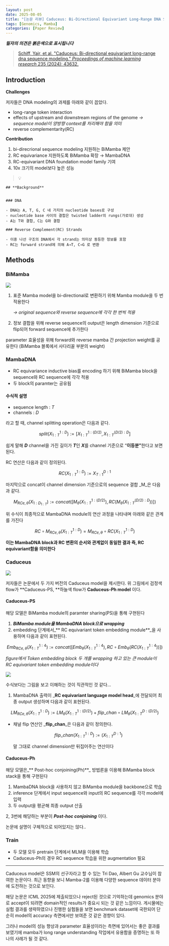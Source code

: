 ```yaml
---
layout: post
date: 2025-08-05
title: "[논문 리뷰] Caduceus: Bi-Directional Equivariant Long-Range DNA Sequence Modeling"
tags: [Genomics, Mamba]
categories: [Paper Review]
---
```


<span class="notion-red">_**필자의 의견은 붉은색으로 표시됩니다**_</span>


> [Schiff, Yair, et al. "Caduceus: Bi-directional equivariant long-range dna sequence modeling." ](https://pmc.ncbi.nlm.nih.gov/articles/PMC12189541/)[_Proceedings of machine learning research_](https://pmc.ncbi.nlm.nih.gov/articles/PMC12189541/)[ 235 (2024): 43632.](https://pmc.ncbi.nlm.nih.gov/articles/PMC12189541/)



## Introduction


**Challenges**


저자들은 DNA modeling의 과제를 아래와 같이 꼽았다.

- long-range token interaction
- effects of upstream and downstream regions of the genome 
_→ sequence model이 양방향 context를 처리해야 함을 의미_
- reverse complementarity(RC)

**Contribution**

1. bi-direcrional sequence modeling 지원하는 BiMamba 제안
1. RC equivariance 지원하도록 BiMamba 확장 → MambaDNA
1. RC-equivariant DNA foundation model family 기여
1. 10x 크기의 model보다 높은 성능

> 💡 


	## **Background**


	### DNA

	- DNA는 A, T, G, C 네 가지의 nucleotide bases로 구성
	- nucleotide base 사이의 결합은 twisted ladder의 rungs(가로대) 생성
	- A는 T와 결합, C는 G와 결합

	### Reverse Complement(RC) Strands

	- 이중 나선 구조의 DNA에서 각 strand는 의미상 동등한 정보를 포함
	- RC는 forward strand에 의해 A→T, C→G 로 변환


## Methods



### BiMamba


![](https://prod-files-secure.s3.us-west-2.amazonaws.com/542b861c-36a8-4051-84e5-8804b6728dba/2c247d59-7815-4980-99f0-8f0d21f445a7/image.png?X-Amz-Algorithm=AWS4-HMAC-SHA256&X-Amz-Content-Sha256=UNSIGNED-PAYLOAD&X-Amz-Credential=ASIAZI2LB466VND5MJJR%2F20250927%2Fus-west-2%2Fs3%2Faws4_request&X-Amz-Date=20250927T050109Z&X-Amz-Expires=3600&X-Amz-Security-Token=IQoJb3JpZ2luX2VjEBUaCXVzLXdlc3QtMiJHMEUCIQDJKTqpWhW%2BDPPGGf%2BvnsLIzaANSQjuLeIezdkR8UW1CAIgEcMlbwKOuKQq68AgUFrr9JJUfhQIJkK%2F6xk5QvyuZ6QqiAQInv%2F%2F%2F%2F%2F%2F%2F%2F%2F%2FARAAGgw2Mzc0MjMxODM4MDUiDFtSnWhq3arcypFyUircAxyYGsggdrWMzfURCIVAJ7y1oDodwAgIAUI7DbpcOEG4VI25x2F5%2BZC%2FgEdIs%2BcyQ1HeSHaKlRmZzXYi0uV8xRn2s4fVjZ7ECHhH7hBLTQGV88eVlRuyBodwzezyMUgXhvwNOmaHn4jW1pKN7W2aRIWhAZXAQMwe6tOLaqLfqZXj1wBkvBEEyRhYm2s1vKPm13fK8FW2MnlFuKamwxPsv%2BhvXPntnN1EkaHoa%2FjzqfVoroOgDmQ3yCYc8fAVAxg29xH0pj4hAQ%2BRFWkYDU5c4NhBvygqrISkSVJ4iqWugro%2FRPB9RxpxcVnMihMyz1A36Dtse75%2BQ%2FgWjv4rPcyM%2FJpILc90KEFWXuR1ESrLX7AsJFRuSyv70o78DhoUFY9fQ%2FGV%2BfXON9p9hCB%2FLONBrsUxM5KmIdNn30zFdfJeEhsJ2cnt6VhwYv7RwJqS2JtGfXGUkIdDtu2rhO4rcvYPw2D%2BZoB62h4ocyUjPU7c7omYfTU5xvaL6YESWk%2BCmSxvwA4f%2B%2B%2FcxeuNWZOV4zQvHF3xlT39N%2B6dtDD5YxaRnoruG9hpydoobGzJeAv72YZagaRAiOeON%2Bmr22zVrwQa86XJVDeTvcM2lYVUGkyMR4ZjicwwOIDsWkRlm8kLMIfc3cYGOqUBcTDTmzysuN2kKKiboVictFMXk%2BVHR%2B6WwGJHDoIA%2BkscuP7AERlB1o2ZQN8koJORJRp5zdPeGzfF3u6uWCNk4%2FuI1EMXs%2Fk7inYLBhbXiIDbV1nYizniiwtjd3qpeYde%2FG0A6AAi72KeEi%2BeGRqqOlCBztS5MJLoWk3DWrfQAD1EGejmbRLMO%2BBkN3bwmM57kIAlzzTwPGG42Nxhwzmmxpzk3R1q&X-Amz-Signature=2aeabb78d4f6b354697b4feac1d069797d82cabbb4cede19ae819a5432ca5316&X-Amz-SignedHeaders=host&x-amz-checksum-mode=ENABLED&x-id=GetObject)

1. 표준 Mamba model을 bi-directional로 변환하기 위해 Mamba module을 두 번 적용한다

	_→ original sequence와 reverse sequence에 각각 한 번씩 적용_

1. 정보 결합을 위해 reverse sequence의 output은 length dimension 기준으로 flip되어 forward sequence에 추가한다

parameter 효율성을 위해 forward와 reverse mamba 간 projection weight를 공유한다 (BiMamba 블록에서 사다리꼴 부분의 weight)



### MambaDNA

- RC equivariance inductive bias를 encoding 하기 위해 BiMamba block을 sequence와 RC sequence에 각각 적용
- 두 block의 paramter는 공유됨


#### 수식적 설명

- sequence length : _T_
- channels : _D_

라고 할 때,  channel splitting operation은 다음과 같다.


$$
split(X^{1:D}_{1:T}):=[X^{1:(D/2)}_{1:T},X^{(D/2):D}_{1:T}]
$$


<span class="notion-red">쉽게 말해 </span><span class="notion-red">_**D**_</span><span class="notion-red"> channel을 가진 길이가 </span><span class="notion-red">_**T**_</span><span class="notion-red">인 </span><span class="notion-red">_**X**_</span><span class="notion-red">를 channel 기준으로 “</span><span class="notion-red">**이등분”**</span><span class="notion-red">한다고 보면 된다.</span>


RC 연산은 다음과 같이 정의된다.


$$
RC(X^{1:D}_{1:T}):=X^{D:1}_{T:1}
$$


마지막으로 concat이 channel dimension 기준으로의 sequence 결합 _M_은 다음과 같다.


$$
M_{RCe,\theta}(X_{1:D_{1:T}}):=concat([M_{\theta}(X^{1:(D/2)}_{1:T}),RC(M_{\theta}(X^{(D/2):D}_{1:T}))])
$$


위 수식이 최종적으로 MambaDNA module의 연산 과정을 나타내며 아래와 같은 관계를 가진다


$$
RC\circ M_{RCe,\theta}(X^{1:D}_{1:T}) = M_{RCe,\theta} \circ RC(X^{1:D}_{1:T})
$$


**이는 MambaDNA block과 RC 변환의 순서와 관계없이 동일한 결과 즉, RC equivariant함을 의미한다**



### Caduceus


![](https://prod-files-secure.s3.us-west-2.amazonaws.com/542b861c-36a8-4051-84e5-8804b6728dba/f94a60d7-8145-473b-aef9-7c68d3ec604a/image.png?X-Amz-Algorithm=AWS4-HMAC-SHA256&X-Amz-Content-Sha256=UNSIGNED-PAYLOAD&X-Amz-Credential=ASIAZI2LB466VND5MJJR%2F20250927%2Fus-west-2%2Fs3%2Faws4_request&X-Amz-Date=20250927T050109Z&X-Amz-Expires=3600&X-Amz-Security-Token=IQoJb3JpZ2luX2VjEBUaCXVzLXdlc3QtMiJHMEUCIQDJKTqpWhW%2BDPPGGf%2BvnsLIzaANSQjuLeIezdkR8UW1CAIgEcMlbwKOuKQq68AgUFrr9JJUfhQIJkK%2F6xk5QvyuZ6QqiAQInv%2F%2F%2F%2F%2F%2F%2F%2F%2F%2FARAAGgw2Mzc0MjMxODM4MDUiDFtSnWhq3arcypFyUircAxyYGsggdrWMzfURCIVAJ7y1oDodwAgIAUI7DbpcOEG4VI25x2F5%2BZC%2FgEdIs%2BcyQ1HeSHaKlRmZzXYi0uV8xRn2s4fVjZ7ECHhH7hBLTQGV88eVlRuyBodwzezyMUgXhvwNOmaHn4jW1pKN7W2aRIWhAZXAQMwe6tOLaqLfqZXj1wBkvBEEyRhYm2s1vKPm13fK8FW2MnlFuKamwxPsv%2BhvXPntnN1EkaHoa%2FjzqfVoroOgDmQ3yCYc8fAVAxg29xH0pj4hAQ%2BRFWkYDU5c4NhBvygqrISkSVJ4iqWugro%2FRPB9RxpxcVnMihMyz1A36Dtse75%2BQ%2FgWjv4rPcyM%2FJpILc90KEFWXuR1ESrLX7AsJFRuSyv70o78DhoUFY9fQ%2FGV%2BfXON9p9hCB%2FLONBrsUxM5KmIdNn30zFdfJeEhsJ2cnt6VhwYv7RwJqS2JtGfXGUkIdDtu2rhO4rcvYPw2D%2BZoB62h4ocyUjPU7c7omYfTU5xvaL6YESWk%2BCmSxvwA4f%2B%2B%2FcxeuNWZOV4zQvHF3xlT39N%2B6dtDD5YxaRnoruG9hpydoobGzJeAv72YZagaRAiOeON%2Bmr22zVrwQa86XJVDeTvcM2lYVUGkyMR4ZjicwwOIDsWkRlm8kLMIfc3cYGOqUBcTDTmzysuN2kKKiboVictFMXk%2BVHR%2B6WwGJHDoIA%2BkscuP7AERlB1o2ZQN8koJORJRp5zdPeGzfF3u6uWCNk4%2FuI1EMXs%2Fk7inYLBhbXiIDbV1nYizniiwtjd3qpeYde%2FG0A6AAi72KeEi%2BeGRqqOlCBztS5MJLoWk3DWrfQAD1EGejmbRLMO%2BBkN3bwmM57kIAlzzTwPGG42Nxhwzmmxpzk3R1q&X-Amz-Signature=83a6aa5624463711b9d5a014629792e907e564be25919798b3c584b09ebade3d&X-Amz-SignedHeaders=host&x-amz-checksum-mode=ENABLED&x-id=GetObject)


저자들은 논문에서 두 가지 버전의 Caduceus model을 제시한다. 위 그림에서 검정색 flow가 **Caduceus-PS, **하늘색 flow가 **Caduceus-Ph model** 이다.



#### Caduceus-PS


해당 모델은 BiMamba module의 paramter sharing(PS)을 통해 구현된다

1. _**BiMamba module을 MambaDNA block으로 wrapping**_
1. embedding 단계에서_** RC equivariant token embedding module**_을 사용하며 다음과 같이 표현된다.

$$
Emb_{RCe,\theta}(X^{1:4}_{1:T}):=concat([Emb_{\theta}(X^{1:4}_{1:T}),RC \circ Emb_{\theta}(RC(X^{1:4}_{1:T}))])
$$


_figure에서 Token embedding block 두 개를 wrapping 하고 있는 큰 module이 RC equivariant token embedding module이다_


![](https://prod-files-secure.s3.us-west-2.amazonaws.com/542b861c-36a8-4051-84e5-8804b6728dba/b175e4da-71eb-4e91-8c23-a06dabe673c9/image.png?X-Amz-Algorithm=AWS4-HMAC-SHA256&X-Amz-Content-Sha256=UNSIGNED-PAYLOAD&X-Amz-Credential=ASIAZI2LB466VND5MJJR%2F20250927%2Fus-west-2%2Fs3%2Faws4_request&X-Amz-Date=20250927T050109Z&X-Amz-Expires=3600&X-Amz-Security-Token=IQoJb3JpZ2luX2VjEBUaCXVzLXdlc3QtMiJHMEUCIQDJKTqpWhW%2BDPPGGf%2BvnsLIzaANSQjuLeIezdkR8UW1CAIgEcMlbwKOuKQq68AgUFrr9JJUfhQIJkK%2F6xk5QvyuZ6QqiAQInv%2F%2F%2F%2F%2F%2F%2F%2F%2F%2FARAAGgw2Mzc0MjMxODM4MDUiDFtSnWhq3arcypFyUircAxyYGsggdrWMzfURCIVAJ7y1oDodwAgIAUI7DbpcOEG4VI25x2F5%2BZC%2FgEdIs%2BcyQ1HeSHaKlRmZzXYi0uV8xRn2s4fVjZ7ECHhH7hBLTQGV88eVlRuyBodwzezyMUgXhvwNOmaHn4jW1pKN7W2aRIWhAZXAQMwe6tOLaqLfqZXj1wBkvBEEyRhYm2s1vKPm13fK8FW2MnlFuKamwxPsv%2BhvXPntnN1EkaHoa%2FjzqfVoroOgDmQ3yCYc8fAVAxg29xH0pj4hAQ%2BRFWkYDU5c4NhBvygqrISkSVJ4iqWugro%2FRPB9RxpxcVnMihMyz1A36Dtse75%2BQ%2FgWjv4rPcyM%2FJpILc90KEFWXuR1ESrLX7AsJFRuSyv70o78DhoUFY9fQ%2FGV%2BfXON9p9hCB%2FLONBrsUxM5KmIdNn30zFdfJeEhsJ2cnt6VhwYv7RwJqS2JtGfXGUkIdDtu2rhO4rcvYPw2D%2BZoB62h4ocyUjPU7c7omYfTU5xvaL6YESWk%2BCmSxvwA4f%2B%2B%2FcxeuNWZOV4zQvHF3xlT39N%2B6dtDD5YxaRnoruG9hpydoobGzJeAv72YZagaRAiOeON%2Bmr22zVrwQa86XJVDeTvcM2lYVUGkyMR4ZjicwwOIDsWkRlm8kLMIfc3cYGOqUBcTDTmzysuN2kKKiboVictFMXk%2BVHR%2B6WwGJHDoIA%2BkscuP7AERlB1o2ZQN8koJORJRp5zdPeGzfF3u6uWCNk4%2FuI1EMXs%2Fk7inYLBhbXiIDbV1nYizniiwtjd3qpeYde%2FG0A6AAi72KeEi%2BeGRqqOlCBztS5MJLoWk3DWrfQAD1EGejmbRLMO%2BBkN3bwmM57kIAlzzTwPGG42Nxhwzmmxpzk3R1q&X-Amz-Signature=34ed0e10b92fe0158a817b189d5662c3a95eac2a6787e6ffb25f8c69716732f1&X-Amz-SignedHeaders=host&x-amz-checksum-mode=ENABLED&x-id=GetObject)


<span class="notion-red">수식보다는 그림을 보고 이해하는 것이 직관적인 것 같다…</span>

1. MambaDNA 출력이 _**RC equivariant language model head**_에 전달되어 최종 output 생성하며 다음과 같이 표현된다.

$$
LM_{RCe,\theta}(X^{1:D}_{1:T}):= LM_{\theta}(X^{1:(D/2)}_{1:T})+flip\_chan\circ LM_{\theta}(X^{D:(D/2)}_{1:T})
$$

- 채널 flip 연산인 _**flip\_chan**_은 다음과 같이 정의한다.

	$$
	flip\_chan(X^{1:D}_{1:T}):=(X^{D:1}_{1:T})
	$$


	말 그대로 channel dimension만 뒤집어주는 연산이다



#### Caduceus-Ph


해당 모델은_** Post-hoc conjoining(Ph)**_ 방법론을 이용해 BiMamba block stack을 통해 구현된다

1. MambaDNA block을 사용하지 않고 BiMamba module을 backbone으로 학습
1. inference 단계에서 input sequence와 input의 RC sequence를 각각 model에 입력
1. 두 output을 평균해 최종 output 산출

2, 3번에 해당하는 부분이 _**Post-hoc conjoining**_ 이다.


<span class="notion-red">논문에 설명이 구체적으로 되어있지는 않다..</span>



### Train

- 두 모델 모두 pretrain 단계에서 MLM을 이용해 학습
- Caduceus-Ph의 경우 RC sequence 학습을 위한 augmentation 필요

---


<span class="notion-red">Caduceus model은 SSM의 선구자라고 할 수 있는 Tri Dao, Albert Gu 교수님이 참여한 논문이다. 최근 동향을 보니 Mamba-2를 이용해 다양한 sequence 데이터 분야에 도전하는 것으로 보인다.</span>


<span class="notion-red">해당 논문은 ICML 2025에 제출되었으나 reject된 것으로 기억하는데 genomics 분야로 accept이 되려면 domain적인 results가 중요시 되는 것 같은 느낌이다. 게시물에는 실험 결과를 생략하였으나 진행한 실험들을 보면 benchmark dataset에 국한되어 단순히 model의 accuracy 측면에서만 보여준 것 같은 경향이 있다.</span>


<span class="notion-red">그러나 model의 성능 향상과 parameter 효율성이라는 측면에 있어서는 좋은 결과를 보였기에 mamba가 long range understanding 작업에서 유용함을 증명하는 또 하나의 사례가 될 것 같다.</span>

